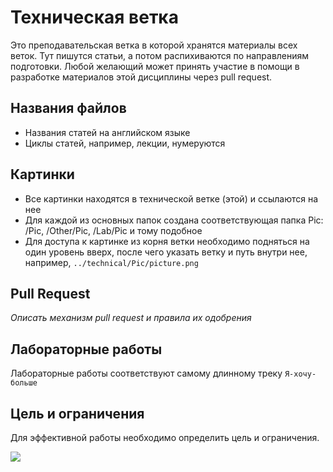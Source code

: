 # Техническая ветка

Это преподавательская ветка в которой хранятся материалы всех веток. Тут пишутся статьи, а потом распихиваются по направлениям подготовки. Любой желающий может принять участие в помощи в разработке материалов этой дисциплины через pull request.

## Названия файлов

- Названия статей на английском языке
- Циклы статей, например, лекции, нумеруются

## Картинки

- Все картинки находятся в технической ветке (этой) и ссылаются на нее
- Для каждой из основных папок создана соответствующая папка Pic: /Pic, /Other/Pic, /Lab/Pic и тому подобное
- Для доступа к картинке из корня ветки необходимо подняться на один уровень вверх, после чего указать ветку и путь внутри нее, например, `../technical/Pic/picture.png`

## Pull Request

*Описать механизм pull request и правила их одобрения*

## Лабораторные работы

Лабораторные работы соответствуют самому длинному треку `Я-хочу-больше`

## Цель и ограничения

Для эффективной работы необходимо определить цель и ограничения.

![](../technical/Pic/cs_max.png)
